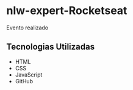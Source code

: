 # nlw-expert-Rocketseat
Evento realizado 
## Tecnologias Utilizadas 

- HTML
- CSS
- JavaScript
- GitHub
